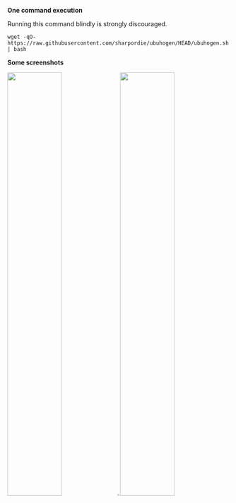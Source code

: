 **One command execution**

Running this command blindly is strongly discouraged.

```shell
wget -qO- https://raw.githubusercontent.com/sharpordie/ubuhogen/HEAD/ubuhogen.sh | bash
```

**Some screenshots**

<img src="https://fakeimg.pl/852x480/273445/fff/?text=‏‏‎ ‎" width="49.5%"/><img src="https://upload.wikimedia.org/wikipedia/commons/c/ca/1x1.png" width="1%"/><img src="https://fakeimg.pl/852x480/273445/fff/?text=‏‏‎ ‎" width="49.5%"/>
